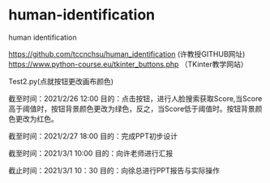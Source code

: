 # human-identification
human identification


https://github.com/tccnchsu/human_identification
(许教授GITHUB网址)
https://www.python-course.eu/tkinter_buttons.php
（TKinter教学网站）


Test2.py(点就按钮更改画布颜色)

截至时间：2021/2/26 12:00
目的：点击按钮，进行人脸搜索获取Score,当Score高于阈值时，按钮背景颜色更改为绿色，反之，当Score低于阈值时。按钮背景颜色更改为红色。

截至时间：2021/2/27 18:00
目的：完成PPT初步设计

截至时间：2021/3/1 10:00
目的：向许老师进行汇报

截止时间：2021/3/1 10：30
目的：向徐总进行PPT报告与实际操作
